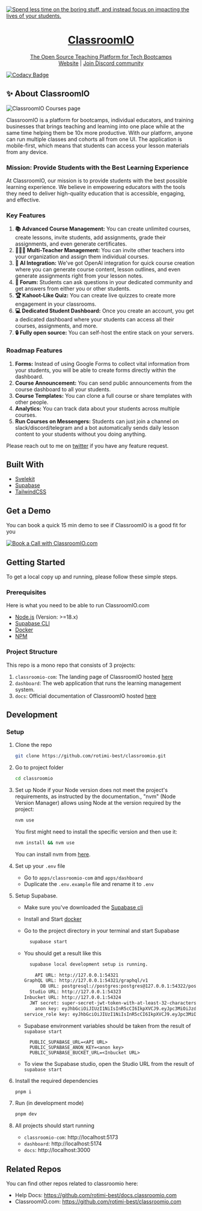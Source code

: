 <a href="https://classroomio.com/">
  <img alt="Spend less time on the boring stuff, and instead focus on impacting the lives of your students." src="https://classroomio.com/classroomio-opengraph-image.png" />
  <h1 align="center">ClassroomIO</h1>
  <p align="center">
    The Open Source Teaching Platform for Tech Bootcamps
    <br />
    <a href="https://classroomio.com">Website</a>  |  <a href="https://dub.sh/ciodiscord">Join Discord community</a>
  </p>
</a>

[![Codacy Badge](https://api.codacy.com/project/badge/Grade/629e2bb8994345729513c4d69ccbe3d5)](https://app.codacy.com/gh/rotimi-best/classroomio?utm_source=github.com&utm_medium=referral&utm_content=rotimi-best/classroomio&utm_campaign=Badge_Grade)

## ✨ About ClassroomIO

<img alt="ClassroomIO Courses page" src="https://classroomio.com/classroomio-courses.png" />

ClassroomIO is a platform for bootcamps, individual educators, and training businesses that brings teaching and learning into one place while at the same time helping them be 10x more productive. With our platform, anyone can run multiple classes and cohorts all from one UI. The application is mobile-first, which means that students can access your lesson materials from any device.

### Mission: Provide Students with the Best Learning Experience

At ClassroomIO, our mission is to provide students with the best possible learning experience. We believe in empowering educators with the tools they need to deliver high-quality education that is accessible, engaging, and effective.

### Key Features

1. **📚 Advanced Course Management:** You can create unlimited courses, create lessons, invite students, add assignments, grade their assignments, and even generate certificates.
2. **👨‍👩‍👦 Multi-Teacher Management:** You can invite other teachers into your organization and assign them individual courses.
3. **🤖 AI Integration:** We've got OpenAI integration for quick course creation where you can generate course content, lesson outlines, and even generate assignments right from your lesson notes.
4. **💬 Forum:** Students can ask questions in your dedicated community and get answers from either you or other students.
5. **🏆 Kahoot-Like Quiz:** You can create live quizzes to create more engagement in your classrooms.
6. **💻 Dedicated Student Dashboard:** Once you create an account, you get a dedicated dashboard where your students can access all their courses, assignments, and more.
7. **🔒 Fully open source:** You can self-host the entire stack on your servers.

### Roadmap Features

1. **Forms:** Instead of using Google Forms to collect vital information from your students, you will be able to create forms directly within the dashboard.
2. **Course Announcement:** You can send public announcements from the course dashboard to all your students.
3. **Course Templates:** You can clone a full course or share templates with other people.
4. **Analytics:** You can track data about your students across multiple courses.
5. **Run Courses on Messengers:** Students can just join a channel on slack/discord/telegram and a bot automatically sends daily lesson content to your students without you doing anything.

Please reach out to me on [twitter](https://x.com/rotimi_best) if you have any feature request.

## Built With

- [Svelekit](https://kit.svelte.dev/?ref=classroomio.com)
- [Supabase](https://supabase.com/?ref=classroomio.com)
- [TailwindCSS](https://tailwindcss.com/?ref=classroomio.com)

## Get a Demo

You can book a quick 15 min demo to see if ClassroomIO is a good fit for you

<a href="https://cal.com/classroomio/demo">
  <img src="https://cal.com/book-with-cal-dark.svg" alt="Book a Call with ClassroomIO.com">
</a>

<!-- GETTING STARTED -->

## Getting Started

To get a local copy up and running, please follow these simple steps.

### Prerequisites

Here is what you need to be able to run ClassroomIO.com

- [Node.js](https://nodejs.org/) (Version: >=18.x)
- [Supabase CLI](https://github.com/supabase/cli)
- [Docker](https://docs.docker.com/engine/install/)
- [NPM](https://www.npmjs.com/)

### Project Structure

This repo is a mono repo that consists of 3 projects:

1. `classroomio-com`: The landing page of ClassroomIO hosted [here](https://classroomio.com)
2. `dashboard`: The web application that runs the learning management system.
3. `docs`: Official documentation of ClassroomIO hosted [here](https://docs.classroomio.com)

## Development

### Setup

1. Clone the repo

   ```bash
   git clone https://github.com/rotimi-best/classroomio.git
   ```

2. Go to project folder

   ```bash
   cd classroomio
   ```

3. Set up Node if your Node version does not meet the project's requirements, as instructed by the documentation., "nvm" (Node Version Manager) allows using Node at the version required by the project:

   ```bash
   nvm use
   ```

   You first might need to install the specific version and then use it:

   ```bash
   nvm install && nvm use
   ```

   You can install nvm from [here](https://github.com/nvm-sh/nvm).

4. Set up your `.env` file

   - Go to `apps/classroomio-com` and `apps/dashboard`
   - Duplicate the `.env.example` file and rename it to `.env`

5. Setup Supabase.

   - Make sure you've downloaded the [Supabase cli](https://github.com/supabase/cli)
   - Install and Start [docker](https://docs.docker.com/engine/install/)
   - Go to the project directory in your terminal and start Supabase

     ```bash
       supabase start
     ```

   - You should get a result like this

     ```bash
       supabase local development setup is running.

         API URL: http://127.0.0.1:54321
     GraphQL URL: http://127.0.0.1:54321/graphql/v1
           DB URL: postgresql://postgres:postgres@127.0.0.1:54322/postgres
       Studio URL: http://127.0.0.1:54323
     Inbucket URL: http://127.0.0.1:54324
       JWT secret: super-secret-jwt-token-with-at-least-32-characters-long
         anon key: eyJhbGciOiJIUzI1NiIsInR5cCI6IkpXVCJ9.eyJpc3MiOiJzdXBhYmFzZS1kZW1vIiwicm9sZSI6ImFub24iLCJleHAiOjE5ODM4MTI5OTZ9.CRXP1A7WOeoJeXxjNni43kdQwgnWNReilDMblYTn_I0
     service_role key: eyJhbGciOiJIUzI1NiIsInR5cCI6IkpXVCJ9.eyJpc3MiOiJzdXBhYmFzZS1kZW1vIiwicm9sZSI6InNlcnZpY2Vfcm9sZSIsImV4cCI6MTk4MzgxMjk5Nn0.EGIM96RAZx35lJzdJsyH-qQwv8Hdp7fsn3W0YpN81IU
     ```

   - Supabase environment variables should be taken from the result of `supabase start`

     ```env
       PUBLIC_SUPABASE_URL=<API URL>
       PUBLIC_SUPABASE_ANON_KEY=<anon key>
       PUBLIC_SUPABASE_BUCKET_URL=<Inbucket URL>
     ```

   - To view the Supabase studio, open the Studio URL from the result of `supabase start`

6. Install the required dependencies

   ```bash
   pnpm i
   ```

7. Run (in development mode)

   ```bash
   pnpm dev
   ```

8. All projects should start running
   - `classroomio-com`: http://localhost:5173
   - `dashboard`: http://localhost:5174
   - `docs`: http://localhost:3000

## Related Repos

You can find other repos related to classroomio here:

- Help Docs: <https://github.com/rotimi-best/docs.classroomio.com>
- ClassroomIO.com: <https://github.com/rotimi-best/classroomio.com>
